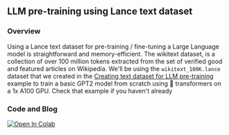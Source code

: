 ## LLM pre-training using Lance text dataset

### Overview
Using a Lance text dataset for pre-training / fine-tuning a Large Language model is straightforward and memory-efficient. The wikitext dataset, is a collection of over 100 million tokens extracted from the set of verified good and featured articles on Wikipedia. We'll be using the `wikitext_100K.lance` dataset that we created in the [Creating text dataset for LLM pre-training](https://colab.research.google.com/github/lancedb/lance-deeplearning-recipes/blob/main/examples/wikitext-llm-dataset/wikitext-llm-dataset.ipynb) example to train a basic GPT2 model from scratch using 🤗 transformers on a 1x A100 GPU. Check that example if you haven't already

### Code and Blog
<a href="https://colab.research.google.com/github/lancedb/lance-deeplearning-recipes/blob/main/examples/llm-pretraining/llm-pretraining.ipynb"><img src="https://colab.research.google.com/assets/colab-badge.svg" alt="Open In Colab"></a>